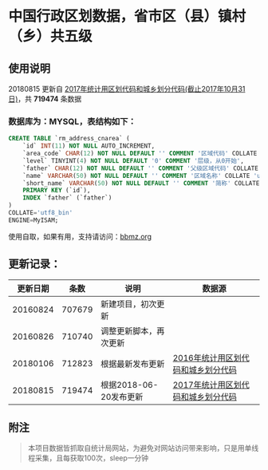 # 中国行政区划数据，省市区（县）镇村（乡）共五级
## 使用说明
20180815 更新自 [2017年统计用区划代码和城乡划分代码(截止2017年10月31日)](http://www.stats.gov.cn/tjsj/tjbz/tjyqhdmhcxhfdm/2017/index.html "中国国家统计局-2017年统计用区划代码和城乡划分代码")，共 **719474** 条数据

### 数据库为：MYSQL，表结构如下：
```sql
CREATE TABLE `rm_address_cnarea` (
	`id` INT(11) NOT NULL AUTO_INCREMENT,
	`area_code` CHAR(12) NOT NULL DEFAULT '' COMMENT '区域代码' COLLATE 'utf8_bin',
	`level` TINYINT(4) NOT NULL DEFAULT '0' COMMENT '层级，从0开始',
	`father` CHAR(12) NOT NULL DEFAULT '' COMMENT '父级区域代码' COLLATE 'utf8_bin',
	`name` VARCHAR(50) NOT NULL DEFAULT '' COMMENT '区域名称' COLLATE 'utf8_bin',
	`short_name` VARCHAR(50) NOT NULL DEFAULT '' COMMENT '简称' COLLATE 'utf8_bin',
	PRIMARY KEY (`id`),
	INDEX `father` (`father`)
)
COLLATE='utf8_bin'
ENGINE=MyISAM;
```

使用自取，如果有用，支持请访问：[bbmz.org](http://bbmz.org "斌斌妹子")

## 更新记录：
更新日期 | 条数 | 说明 | 数据源 |
----|------|----|----|
| 20160824        | 707679           | 新建项目，初次更新  |
| 20160826        | 710740           | 调整更新脚本，再次更新  |
| 20180106        | 712823           | 根据最新发布更新  | [2016年统计用区划代码和城乡划分代码](http://www.stats.gov.cn/tjsj/tjbz/tjyqhdmhcxhfdm/2016/index.html "2016年统计用区划代码和城乡划分代码")
| 20180815        | 719474           | 根据2018-06-20发布更新   |[2017年统计用区划代码和城乡划分代码](http://www.stats.gov.cn/tjsj/tjbz/tjyqhdmhcxhfdm/2017/index.html "2017年统计用区划代码和城乡划分代码")

## 附注
 > 本项目数据皆抓取自统计局网站，为避免对网站访问带来影响，只是用单线程采集，且每获取100次，sleep一分钟